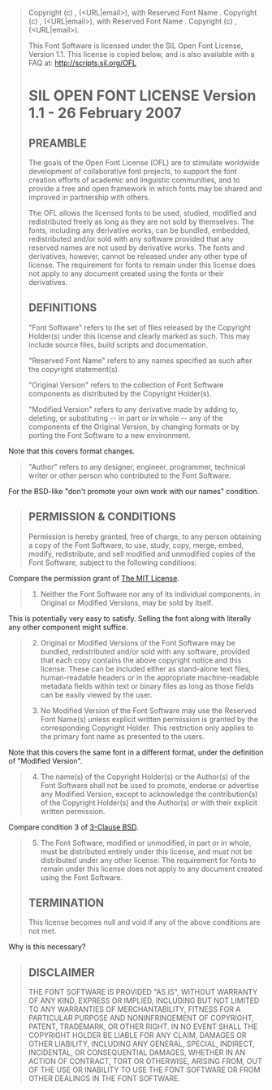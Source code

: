 > Copyright (c) <dates>, <Copyright Holder> (<URL|email>), with Reserved Font Name <Reserved Font Name>.
> Copyright (c) <dates>, <additional Copyright Holder> (<URL|email>), with Reserved Font Name <additional Reserved Font Name>.
> Copyright (c) <dates>, <additional Copyright Holder> (<URL|email>).
> 
> This Font Software is licensed under the SIL Open Font License, Version 1.1. This license is copied below, and is also available with a FAQ at: http://scripts.sil.org/OFL
> 
> # SIL OPEN FONT LICENSE Version 1.1 - 26 February 2007
> 
> ## PREAMBLE
>
> The goals of the Open Font License (OFL) are to stimulate worldwide development of collaborative font projects, to support the font creation efforts of academic and linguistic communities, and to provide a free and open framework in which fonts may be shared and improved in partnership with others.
> 
> The OFL allows the licensed fonts to be used, studied, modified and redistributed freely as long as they are not sold by themselves. The fonts, including any derivative works, can be bundled, embedded, redistributed and/or sold with any software provided that any reserved names are not used by derivative works. The fonts and derivatives, however, cannot be released under any other type of license. The requirement for fonts to remain under this license does not apply to any document created using the fonts or their derivatives.
> 
> ## DEFINITIONS
>
> "Font Software" refers to the set of files released by the Copyright Holder(s) under this license and clearly marked as such. This may include source files, build scripts and documentation.
> 
> "Reserved Font Name" refers to any names specified as such after the copyright statement(s).
> 
> "Original Version" refers to the collection of Font Software components as distributed by the Copyright Holder(s).
> 
> "Modified Version" refers to any derivative made by adding to, deleting, or substituting -- in part or in whole -- any of the components of the Original Version, by changing formats or by porting the Font Software to a new environment.

Note that this covers format changes.

> "Author" refers to any designer, engineer, programmer, technical writer or other person who contributed to the Font Software.

For the BSD-like "don't promote your own work with our names" condition.

> ## PERMISSION & CONDITIONS
>
> Permission is hereby granted, free of charge, to any person obtaining a copy of the Font Software, to use, study, copy, merge, embed, modify, redistribute, and sell modified and unmodified copies of the Font Software, subject to the following conditions:

Compare the permission grant of [The MIT License](https://spdx.org/licenses/MIT).

> 1) Neither the Font Software nor any of its individual components, in Original or Modified Versions, may be sold by itself.

This is potentially very easy to satisfy.  Selling the font along with literally any other component might suffice.

> 2) Original or Modified Versions of the Font Software may be bundled, redistributed and/or sold with any software, provided that each copy contains the above copyright notice and this license. These can be included either as stand-alone text files, human-readable headers or in the appropriate machine-readable metadata fields within text or binary files as long as those fields can be easily viewed by the user.
> 
> 3) No Modified Version of the Font Software may use the Reserved Font Name(s) unless explicit written permission is granted by the corresponding Copyright Holder. This restriction only applies to the primary font name as presented to the users.

Note that this covers the same font in a different format, under the definition of "Modified Version".

> 4) The name(s) of the Copyright Holder(s) or the Author(s) of the Font Software shall not be used to promote, endorse or advertise any Modified Version, except to acknowledge the contribution(s) of the Copyright Holder(s) and the Author(s) or with their explicit written permission.

Compare condition 3 of [3-Clause BSD](https://spdx.org/licenses/BSD-3-Clause).

> 5) The Font Software, modified or unmodified, in part or in whole, must be distributed entirely under this license, and must not be distributed under any other license. The requirement for fonts to remain under this license does not apply to any document created using the Font Software.
> 
> ## TERMINATION
>
> This license becomes null and void if any of the above conditions are not met.

Why is this necessary?

> ## DISCLAIMER
>
> THE FONT SOFTWARE IS PROVIDED "AS IS", WITHOUT WARRANTY OF ANY KIND, EXPRESS OR IMPLIED, INCLUDING BUT NOT LIMITED TO ANY WARRANTIES OF MERCHANTABILITY, FITNESS FOR A PARTICULAR PURPOSE AND NONINFRINGEMENT OF COPYRIGHT, PATENT, TRADEMARK, OR OTHER RIGHT. IN NO EVENT SHALL THE COPYRIGHT HOLDER BE LIABLE FOR ANY CLAIM, DAMAGES OR OTHER LIABILITY, INCLUDING ANY GENERAL, SPECIAL, INDIRECT, INCIDENTAL, OR CONSEQUENTIAL DAMAGES, WHETHER IN AN ACTION OF CONTRACT, TORT OR OTHERWISE, ARISING FROM, OUT OF THE USE OR INABILITY TO USE THE FONT SOFTWARE OR FROM OTHER DEALINGS IN THE FONT SOFTWARE.
